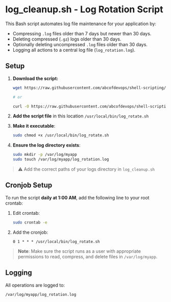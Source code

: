 # log_cleanup.sh - Log Rotation Script

This Bash script automates log file maintenance for your application by:

- Compressing `.log` files older than 7 days but newer than 30 days.
- Deleting compressed (`.gz`) logs older than 30 days.
- Optionally deleting uncompressed `.log` files older than 30 days.
- Logging all actions to a central log file (`log_rotation.log`).


## Setup

1. **Download the script:**
   ```bash
   wget https://raw.githubusercontent.com/abcofdevops/shell-scripting/main/log-cleanup/log_cleanup.sh

   # or

   curl -O https://raw.githubusercontent.com/abcofdevops/shell-scripting/main/log-cleanup/log_cleanup.sh

2. **Add the script file** in this location `/usr/local/bin/log_rotate.sh`

3. **Make it executable**:
    ```bash
    sudo chmod +x /usr/local/bin/log_rotate.sh
    ```

4. **Ensure the log directory exists**:
    ```bash
    sudo mkdir -p /var/log/myapp
    sudo touch /var/log/myapp/log_rotation.log
    ```
> ⚠️ Add the correct paths of your logs directory in `log_cleanup.sh`

## Cronjob Setup

To run the script **daily at 1:00 AM**, add the following line to your root crontab:

1. Edit crontab:
    ```bash
    sudo crontab -e
    ```

2. Add the cronjob:
    ```cron
    0 1 * * * /usr/local/bin/log_rotate.sh
    ```

> **Note**: Make sure the script runs as a user with appropriate permissions to read, compress, and delete files in `/var/log/myapp`.

## Logging
All operations are logged to:

```bash
/var/log/myapp/log_rotation.log
```